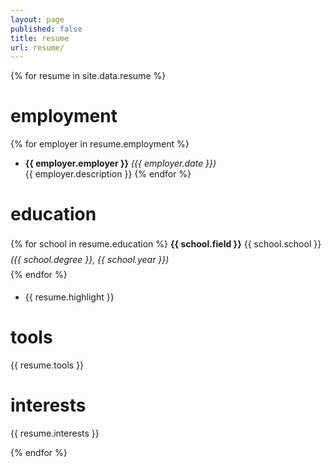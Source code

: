 ```yaml
---
layout: page
published: false
title: resume
url: resume/
---
```


<style>
h3 {
font-style: italic;
&:after {
content: '';
margin-top: 1.2em;
margin-bottom: 1.2em;
opacity: .75;
width: 2em;
height: 1px;
display: block;
        }
}
.caption {
text-align: center;
vertical-align: middle;
.right {
margin-left: 280px;
padding-top: 2.75em;
margin-top: -10px;
overflow: hidden;
}
.h3 {
h3 {
margin: 0;
margin-top: calc(3em - 1vw)
}
}

.icon_row{
height: 150px;
width: 100%;
box-sizing: border-box;
padding: 5px;
display: inline;
}
.icon_container {
display: inline-block !important;
text-align: center;
vertical-align: top;
width: 19%;
max-height: 66px;
padding-bottom: 1em;
}

.i {
max-height: 66px;
    }
</style>

{% for resume in site.data.resume %}

<!-- span class="resume-info">
	<img>   
	<span>
		[{{ resume.email }}](mailto:{{ site.email }})  
		[github.com/{{ resume.github }}](https://github.com/{{ resume.github }}) 
	</span> 
</span> -->

# employment

{% for employer in resume.employment %}
- **{{ employer.employer }}** <!-- {{ employer.title }} --> *({{ employer.date }})*  
{{ employer.description }}
{% endfor %}

# education

<p style="line-height: 1.75;">
{% for school in resume.education %}
	<strong>{{ school.field }}</strong> {{ school.school }} <em>({{ school.degree }}, {{ school.year }})</em><br>
{% endfor %}
</p>

<!-- # skills

<div class="icon_row">
{% for skill in resume.skills %}
	<div class="icon_container">
		<img class="i" src="{{ site.baseurl }}{{ skill.icon }}" alt="" title="" />  
		<span class="caption date">{{ skill.skill }}</span>
	</div>
{% endfor %}
</div> -->

- {{ resume.highlight }}

# tools

{{ resume.tools }}

# interests

{{ resume.interests }}

{% endfor %}

